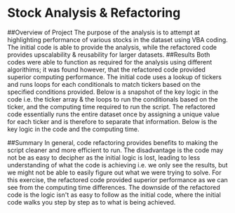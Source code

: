 # Stock Analysis & Refactoring
##Overview of Project
The purpose of the analysis is to attempt at highlighting performance of various stocks in the dataset using VBA coding. The initial code is able to provide the analysis, while the refactored code provides upscalability & reusability for larger datasets.
##Results
Both codes were able to function as required for the analysis using different algorithims; it was found however, that the refactored code provided superior computing performance. The initial code uses a lookup of tickers and runs loops for each conditionals to match tickers based on the specified conditions provided. Below is a snapshot of the key logic in the code i.e. the ticker array & the loops to run the conditionals based on the ticker, and the computing time required to run the script. The refactored code essentially runs the entire dataset once by assigning a unique value for each ticker and is therefore to separate that information. Below is the key logic in the code and the computing time.

##Summary
In general, code refactoring provides benefits to making the script cleaner and more efficient to run. The disadvantage is the code may not be as easy to decipher as the initial logic is lost, leading to less understanding of what the code is achieving i.e. we only see the results, but we might not be able to easily figure out what we were trying to solve. For this exercise, the refactored code provided superior performance as we can see from the computing time differences. The downside of the refactored code is the logic isn't as easy to follow as the initial code, where the initial code walks you step by step as to what is being achieved.